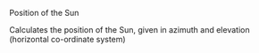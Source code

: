Position of the Sun

Calculates the position of the Sun, given in azimuth and elevation (horizontal co-ordinate system)

